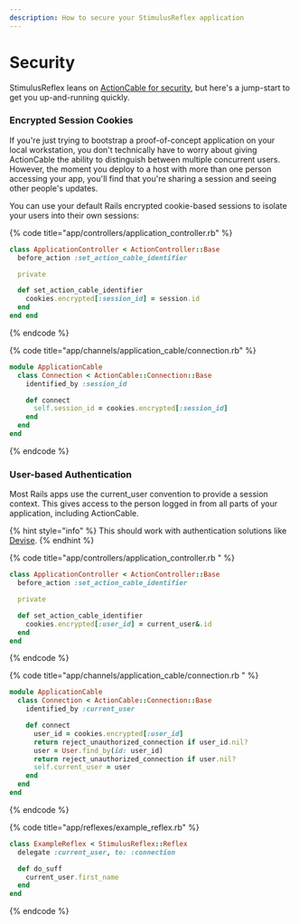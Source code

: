```yaml
---
description: How to secure your StimulusReflex application
---
```


# Security

StimulusReflex leans on [ActionCable for security](https://guides.rubyonrails.org/action_cable_overview.html#server-side-components-connections), but here's a jump-start to get you up-and-running quickly.

### Encrypted Session Cookies

If you're just trying to bootstrap a proof-of-concept application on your local workstation, you don't technically have to worry about giving ActionCable the ability to distinguish between multiple concurrent users. However, the moment you deploy to a host with more than one person accessing your app, you'll find that you're sharing a session and seeing other people's updates.

You can use your default Rails encrypted cookie-based sessions to isolate your users into their own sessions:

{% code title="app/controllers/application\_controller.rb" %}
```ruby
class ApplicationController < ActionController::Base
  before_action :set_action_cable_identifier

  private

  def set_action_cable_identifier
    cookies.encrypted[:session_id] = session.id
  end
end	end
```
{% endcode %}

{% code title="app/channels/application\_cable/connection.rb" %}
```ruby
module ApplicationCable
  class Connection < ActionCable::Connection::Base
    identified_by :session_id

    def connect
      self.session_id = cookies.encrypted[:session_id]
    end
  end
end
```
{% endcode %}

### User-based Authentication

Most Rails apps use the current\_user convention to provide a session context. This gives access to the person logged in from all parts of your application, including ActionCable.

{% hint style="info" %}
This should work with authentication solutions like [Devise](https://github.com/plataformatec/devise).
{% endhint %}

{% code title="app/controllers/application\_controller.rb  " %}
```ruby
class ApplicationController < ActionController::Base
  before_action :set_action_cable_identifier

  private

  def set_action_cable_identifier
    cookies.encrypted[:user_id] = current_user&.id
  end
end
```
{% endcode %}

{% code title="app/channels/application\_cable/connection.rb " %}
```ruby
module ApplicationCable
  class Connection < ActionCable::Connection::Base
    identified_by :current_user

    def connect
      user_id = cookies.encrypted[:user_id]
      return reject_unauthorized_connection if user_id.nil?
      user = User.find_by(id: user_id)
      return reject_unauthorized_connection if user.nil?
      self.current_user = user
    end
  end
end
```
{% endcode %}

{% code title="app/reflexes/example\_reflex.rb" %}
```ruby
class ExampleReflex < StimulusReflex::Reflex
  delegate :current_user, to: :connection

  def do_suff
    current_user.first_name
  end
end
```
{% endcode %}


